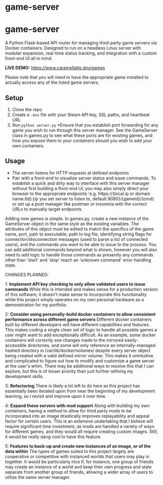 # game-server

# game-server

A Python Flask-based API router for managing third-party game servers via Docker containers. Designed to run on a headless Linux server with modular expansion, real-time status tracking, and integration with a custom front-end UI all in mind.

**LIVE DEMO:**
https://www.caramellatte.dev/games

Please note that you will need to have the appropriate game installed to actually access any of the listed game servers.

## Setup
1. Clone the repo
2. Create a `.env` file with your Steam API key, SSL paths, and heartbeat URL
3. Run `python server.py`
*Ensure that you establish port forwarding for any game you wish to run through this server manager. See the GameServer class in games.py to see what these ports are for existing games, and how you expose them to your containers should you wish to add your own containers.

## Usage
- The server listens for HTTP requests at defined endpoints
- Pair with a front-end to visualize server status and issue commands. To establish a quick and dirty way to interface with this server manager without first building a front-end UI, you may also simply direct your browser to the appropriate endpoints 'e.g. https://{local ip or domain name.tld}:{ip you set server to listen to, default 8080}/{gameid}/{cmd} or set up a post manager like postman or insomnia with the correct URLs to manually target endpoints.


Adding new games is simple. In games.py, create a new instance of the GameServer object in the same style as the existing variables. The attributes of this object must be edited to match the specifics of the game name, port, path to executable, path to log file, identifying string flags for connection/disconnection messages (used to parse a list of connected users), and the commands you want to be able to issue to the process. You can add additional commands beyond what is shown, however you will also need to add logic to handle those commands as presently any commands other than 'start' and 'stop' reach an 'unknown command' error handling state.

CHANGES PLANNED:

1: **Implement API key checking to only allow validated users to issue commands**
  While this is intended and makes sense for a production version of this software, it doesn't make sense to incorporate this functionality while this project simply operates on my own personal hardware as a demonstration for my portfolio.

2: **Consider using personally-build docker containers to allow consistent performance across different game servers**
  Different docker containers built by different developers will have different capabilities and features. This makes coding a single clean set of logic to handle all possible games a user might want to add exceptionally difficult. As an example, some docker containers will correctly see changes made to the mirrored easily-accessible directories, and some will only reference an internally-managed hashed directory in /var/lib/docker/volumes/ despite every server object being created with a valid defined mirror volume. This makes it unintuitive and complicated to figure out how to modify and customize a game server at the user's whim. There may be additional ways to resolve this that I can explore, but this is of lesser priority than just further refining my development skills.

3: **Refactoring**
  There is likely a lot left to do here as this project has essentially been iterated upon from near the beginning of my development learning, so I revisit and improve upon it over time.

4: **Expand these servers with mod support**
  Along with building my own containers, having a method to allow for third party mods to be incorporated into an image drastically improves replayability and appeal factor for certain users. This is an extensive undertaking that I believe will require significant time investment, as mods are handled a variety of ways for different games, and they would all require creating custom images. Still, it would be really dang cool to have this feature.

5: **Features to back-up and create new instances of an image, or of the data within**
  The types of games suited to this project largely are cooperative or competitive with instanced worlds that users may play in together. It would be particularly nice if, for instance, one group of friends may create an instance of a world and keep their own progress and state separate from another group of friends, allowing a wider array of users to utilize the same server manager.
  
